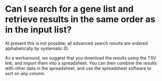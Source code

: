 # Can I search for a gene list and retrieve results in the same order as in the input list?
<!-- pombase_categories: Querying/Searching -->

At present this is not possible; all advanced search results are ordered
alphabetically by systematic ID.

As a workaround, we suggest that you download the results using the TSV
link, and import them into a spreadsheet. You can then combine the
results with other data in the spreadsheet, and use the spreadsheet
software to sort on any column.

